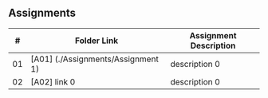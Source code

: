 ## Assignments

|  #  | Folder Link | Assignment Description |
| :-: | ----------- | ---------------------- |
|  01  | [A01] (./Assignments/Assignment 1)     | description 0          |
|  02  | [A02] link 0      | description 0          |

